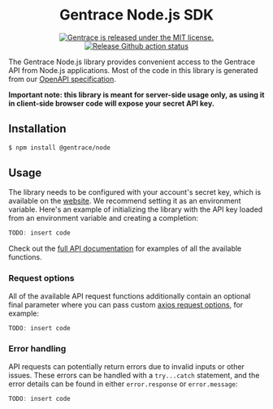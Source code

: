 
<!-- TEXT_SECTION:header:START -->
<h1 align="center">
Gentrace Node.js SDK
</h1>
<p align="center">
  <a href="https://github.com/linear/linear/blob/master/LICENSE">
    <img src="https://img.shields.io/badge/license-MIT-blue.svg" alt="Gentrace is released under the MIT license." />
  </a>
  <a href="https://github.com/gentrace/gentrace-node/actions/workflows/release-please.yaml">
    <img src="https://github.com/gentrace/gentrace-node/actions/workflows/release-please.yaml/badge.svg" alt="Release Github action status" />
  </a>
</p>
<!-- TEXT_SECTION:header:END -->


The Gentrace Node.js library provides convenient access to the Gentrace API from Node.js applications. Most of the code in this library is generated from our [OpenAPI specification](https://github.com/gentrace/gentrace-openapi).

**Important note: this library is meant for server-side usage only, as using it in client-side browser code will expose your secret API key.**

## Installation

```bash
$ npm install @gentrace/node
```

## Usage

The library needs to be configured with your account's secret key, which is available on the [website](https://staging.gentrace.ai/t/<slug>/settings/api-keys). We recommend setting it as an environment variable. Here's an example of initializing the library with the API key loaded from an environment variable and creating a completion:

```javascript
TODO: insert code
```

Check out the [full API documentation](https://docs.gentrace.ai/docs/api-reference?lang=node.js) for examples of all the available functions.

### Request options

All of the available API request functions additionally contain an optional final parameter where you can pass custom [axios request options](https://axios-http.com/docs/req_config), for example:


```javascript
TODO: insert code
```

### Error handling

API requests can potentially return errors due to invalid inputs or other issues. These errors can be handled with a `try...catch` statement, and the error details can be found in either `error.response` or `error.message`:

```javascript
TODO: insert code
```
